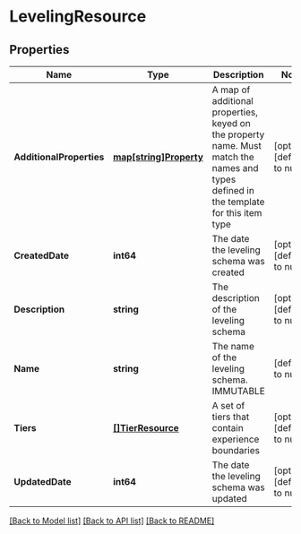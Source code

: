 # LevelingResource

## Properties
Name | Type | Description | Notes
------------ | ------------- | ------------- | -------------
**AdditionalProperties** | [**map[string]Property**](Property.md) | A map of additional properties, keyed on the property name.  Must match the names and types defined in the template for this item type | [optional] [default to null]
**CreatedDate** | **int64** | The date the leveling schema was created | [optional] [default to null]
**Description** | **string** | The description of the leveling schema | [optional] [default to null]
**Name** | **string** | The name of the leveling schema.  IMMUTABLE | [default to null]
**Tiers** | [**[]TierResource**](TierResource.md) | A set of tiers that contain experience boundaries | [optional] [default to null]
**UpdatedDate** | **int64** | The date the leveling schema was updated | [optional] [default to null]

[[Back to Model list]](../README.md#documentation-for-models) [[Back to API list]](../README.md#documentation-for-api-endpoints) [[Back to README]](../README.md)



